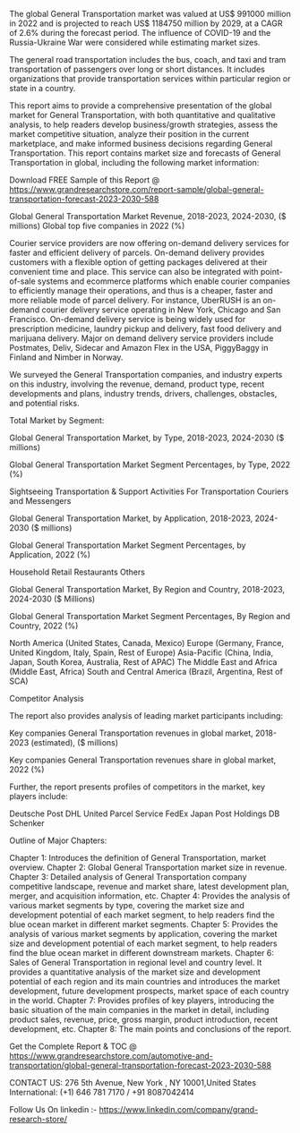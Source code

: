 
The global General Transportation market was valued at US$ 991000 million in 2022 and is projected to reach US$ 1184750 million by 2029, at a CAGR of 2.6% during the forecast period. The influence of COVID-19 and the Russia-Ukraine War were considered while estimating market sizes.

The general road transportation includes the bus, coach, and taxi and tram transportation of passengers over long or short distances. It includes organizations that provide transportation services within particular region or state in a country.

This report aims to provide a comprehensive presentation of the global market for General Transportation, with both quantitative and qualitative analysis, to help readers develop business/growth strategies, assess the market competitive situation, analyze their position in the current marketplace, and make informed business decisions regarding General Transportation. This report contains market size and forecasts of General Transportation in global, including the following market information:

Download FREE Sample of this Report @ https://www.grandresearchstore.com/report-sample/global-general-transportation-forecast-2023-2030-588

Global General Transportation Market Revenue, 2018-2023, 2024-2030, ($ millions)
Global top five companies in 2022 (%)

Courier service providers are now offering on-demand delivery services for faster and efficient delivery of parcels. On-demand delivery provides customers with a flexible option of getting packages delivered at their convenient time and place. This service can also be integrated with point-of-sale systems and ecommerce platforms which enable courier companies to efficiently manage their operations, and thus is a cheaper, faster and more reliable mode of parcel delivery. For instance, UberRUSH is an on-demand courier delivery service operating in New York, Chicago and San Francisco. On-demand delivery service is being widely used for prescription medicine, laundry pickup and delivery, fast food delivery and marijuana delivery. Major on demand delivery service providers include Postmates, Deliv, Sidecar and Amazon Flex in the USA, PiggyBaggy in Finland and Nimber in Norway.

We surveyed the General Transportation companies, and industry experts on this industry, involving the revenue, demand, product type, recent developments and plans, industry trends, drivers, challenges, obstacles, and potential risks.

Total Market by Segment:

Global General Transportation Market, by Type, 2018-2023, 2024-2030 ($ millions)

Global General Transportation Market Segment Percentages, by Type, 2022 (%)

Sightseeing Transportation & Support Activities For Transportation
Couriers and Messengers

Global General Transportation Market, by Application, 2018-2023, 2024-2030 ($ millions)

Global General Transportation Market Segment Percentages, by Application, 2022 (%)

Household
Retail
Restaurants
Others

Global General Transportation Market, By Region and Country, 2018-2023, 2024-2030 ($ Millions)

Global General Transportation Market Segment Percentages, By Region and Country, 2022 (%)

North America (United States, Canada, Mexico)
Europe (Germany, France, United Kingdom, Italy, Spain, Rest of Europe)
Asia-Pacific (China, India, Japan, South Korea, Australia, Rest of APAC)
The Middle East and Africa (Middle East, Africa)
South and Central America (Brazil, Argentina, Rest of SCA)

Competitor Analysis

The report also provides analysis of leading market participants including:

Key companies General Transportation revenues in global market, 2018-2023 (estimated), ($ millions)

Key companies General Transportation revenues share in global market, 2022 (%)

Further, the report presents profiles of competitors in the market, key players include:

Deutsche Post DHL
United Parcel Service
FedEx
Japan Post Holdings
DB Schenker

Outline of Major Chapters:

Chapter 1: Introduces the definition of General Transportation, market overview.
Chapter 2: Global General Transportation market size in revenue.
Chapter 3: Detailed analysis of General Transportation company competitive landscape, revenue and market share, latest development plan, merger, and acquisition information, etc.
Chapter 4: Provides the analysis of various market segments by type, covering the market size and development potential of each market segment, to help readers find the blue ocean market in different market segments.
Chapter 5: Provides the analysis of various market segments by application, covering the market size and development potential of each market segment, to help readers find the blue ocean market in different downstream markets.
Chapter 6: Sales of General Transportation in regional level and country level. It provides a quantitative analysis of the market size and development potential of each region and its main countries and introduces the market development, future development prospects, market space of each country in the world.
Chapter 7: Provides profiles of key players, introducing the basic situation of the main companies in the market in detail, including product sales, revenue, price, gross margin, product introduction, recent development, etc.
Chapter 8: The main points and conclusions of the report.

Get the Complete Report & TOC @ https://www.grandresearchstore.com/automotive-and-transportation/global-general-transportation-forecast-2023-2030-588

CONTACT US:
276 5th Avenue, New York , NY 10001,United States
International: (+1) 646 781 7170 / +91 8087042414

Follow Us On linkedin :- https://www.linkedin.com/company/grand-research-store/

